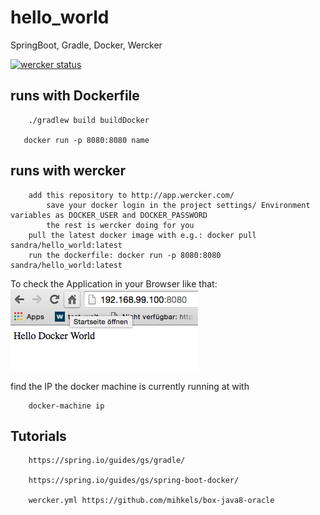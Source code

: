 # hello_world
SpringBoot, Gradle, Docker, Wercker

[![wercker status](https://app.wercker.com/status/f2e4c13fd194cde02c47337ea5da6baa/m "wercker status")](https://app.wercker.com/project/bykey/f2e4c13fd194cde02c47337ea5da6baa)



## runs with Dockerfile

        ./gradlew build buildDocker
        
       docker run -p 8080:8080 name


## runs with wercker

        add this repository to http://app.wercker.com/
            save your docker login in the project settings/ Environment variables as DOCKER_USER and DOCKER_PASSWORD
            the rest is wercker doing for you
        pull the latest docker image with e.g.: docker pull sandra/hello_world:latest
        run the dockerfile: docker run -p 8080:8080 sandra/hello_world:latest
        
To check the Application in your Browser like that:  
![Screenshot](screenshot.png?raw=true "Title")

find the IP the docker machine is currently running at with

        docker-machine ip
        
## Tutorials


        https://spring.io/guides/gs/gradle/

        https://spring.io/guides/gs/spring-boot-docker/
        
        wercker.yml https://github.com/mihkels/box-java8-oracle
